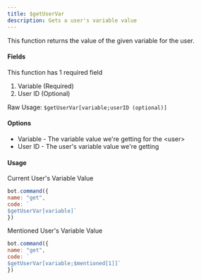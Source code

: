 ```yaml
---
title: $getUserVar
description: Gets a user's variable value
---
```


This function returns the value of the given variable for the user.

#### Fields

This function has 1 required field

1. Variable \(Required\)
2. User ID \(Optional\)

Raw Usage: `$getUserVar[variable;userID (optional)]`

#### Options

* Variable - The variable value we're getting for the &lt;user&gt;
* User ID - The user's variable value we're getting

#### Usage

Current User's Variable Value

```javascript
bot.command({
name: "get", 
code: `
$getUserVar[variable]`
})
```

Mentioned User's Variable Value

```javascript
bot.command({
name: "get", 
code: `
$getUserVar[variable;$mentioned[1]]`
})
```

